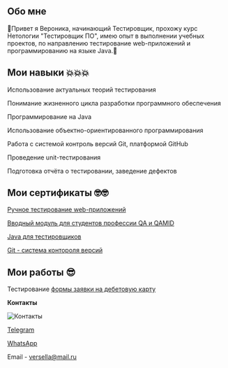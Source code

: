 ## Обо мне

🌺Привет я Вероника, начинающий Тестировщик, прохожу курс Нетологии "Тестировщик ПО", имею опыт в выполнении учебных проектов, по направлению тестирование web-приложений и программированию на языке Java.🌺

## Мои навыки 💥💥💥

Использование актуальных теорий тестирования

Понимание жизненного цикла разработки программного обеспечения

Программирование на Java

Использование объектно-ориентированного программирования

Работа с системой контроль версий Git, платформой GitHub

Проведение unit-тестирования

Подготовка отчёта о тестировании, заведение дефектов


## Мои сертификаты 🤓🤓

[Ручное тестирование web-приложений](https://netology.ru/sharing/aeb2e8ccd96d54e800816114a787b6fa?utm_source=social&utm_campaign=achievements)

[Вводный модуль для студентов профессии QA и QAMID](https://netology.ru/sharing/df19ff94988b720c4050cbfa06c894f9?utm_source=social&utm_campaign=achievements)

[Java для тестировщиков](https://netology.ru/sharing/6907ac64d2292f87c0925244144f403f?utm_source=social&utm_campaign=achievements)

[Git - система контороля версий](https://netology.ru/sharing/be1a0cb2ad81a09ede57c2113d32a4aa?utm_source=social&utm_campaign=achievements)

## Мои работы 😎

Тестирование [формы заявки на дебетовую карту](https://disk.yandex.ru/d/2pSOF4TeSRysSA)

**Контакты**

![Контакты](https://yandex-images.clstorage.net/mW4H92q47/25374aHnc8s8/cq9ipv679Y_77WVjWPoGNFnNVczeWhlNlYd4-OImVdgVCO2LLKIOQ3ANB115dXlO0wvHiuz4H4dbZNxAJtZfCQaboxcaS1Wf-9218uhqdoTZPdWNnio8yOOhj3rAFcIOEhrKXI0SC-YF2YbpLQMfn5c-BVwYHen0KSDL9EOxyJxTTCEmijhW_mwsxnPaKMYTm_6Vqr7dmo6jMt77s5YADSCpya89AomHNXhwal3AvzsFf3XMSP8ZREmhCefRc6gPc1xihqor5k6eDedgKDtVgDk_Rxh-vEuPw8DvKLMkUA4gSqlNbpN6BMd7UFpNAK5JNRxGzum9ideJwSvVgsNr3pEtYob72AVPXxwFowgohpAJj3TZfizJ_4AyzMgSZGFsofuKHjwwy6QnKGL4zsIeW0Y8Fz1JrxiVqRFJ9wICyGzBfFNE-Oumzu0cxnEoiiWiCKyEGV5emS8DQE9IEXQjbeJ5GYxdgxvWVqgjeP6wbHgU7jVN-43KV8mTCfcB4YsMcX2Dd9q5pX-sL_WzOyh20ItNtdmv30sc0nNveECE8Fyyq6isj-AKl-UbomhsId9apl1XnDlOa_W54ohlswKqDFKNkqe6imWMHY22Mfn6x4Lrb_QIzI6rznEhbspA1vOd8KuKDw5gylRV2FLoTfO866bP1R-rLWtEaBI4FQIRqhyRrcOl6TmFve__VeDoqPdQeg4XqX4NC1zi8kxrUsbCb3O6O10M4kp21BmCOI7Rf3s1vrUd2e1olnmRe9STUOr-Eb8yxPpJ9s_eLtfRWql1wGhuJRtdj0t_MXKeyDBVsWyweTmszZC6JtU5E1me4s3r5D3nvYkMyZeJIvn34vLobOG-cXVYS_U_vg_10vh6NVAp_Rbbf0y67ZNyj4oBVWJd4NhbnyzCe0aUCxD6TjKfO6aOxJ777-gEqvL51hKgiw7xThPkq3sX_u2M5zLJqyXgS6_1yD292syBEo0ZU)

[Telegram](https://t.me/Nikchk)

[WhatsApp](https://wa.me/qr/5JONZIR6JGEAI1)

Email - versella@mail.ru
